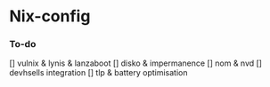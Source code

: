 # Nix-config

### To-do
[] vulnix & lynis & lanzaboot
[] disko & impermanence
[] nom & nvd
[] devhsells integration
[] tlp & battery optimisation
